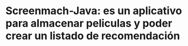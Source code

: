 # Screenmach-Java: es un aplicativo para almacenar peliculas y poder crear un listado de recomendación
